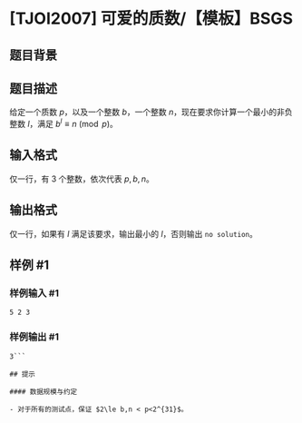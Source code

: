 # [TJOI2007] 可爱的质数/【模板】BSGS

## 题目背景



## 题目描述

给定一个质数 $p$，以及一个整数 $b$，一个整数 $n$，现在要求你计算一个最小的非负整数 $l$，满足 $b^l \equiv n \pmod p$。

## 输入格式

仅一行，有 $3$ 个整数，依次代表 $p, b, n$。

## 输出格式

仅一行，如果有 $l$ 满足该要求，输出最小的 $l$，否则输出 `no solution`。

## 样例 #1

### 样例输入 #1
```
5 2 3
```

### 样例输出 #1

```
3```

## 提示

#### 数据规模与约定

- 对于所有的测试点，保证 $2\le b,n < p<2^{31}$。
